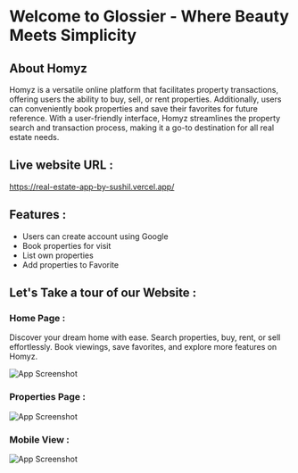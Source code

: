 # Welcome to Glossier - Where Beauty Meets Simplicity



## About Homyz

Homyz is a versatile online platform that facilitates property transactions, offering users the ability to buy, sell, or rent properties. Additionally, users can conveniently book properties and save their favorites for future reference. With a user-friendly interface, Homyz streamlines the property search and transaction process, making it a go-to destination for all real estate needs.

## Live website URL :
https://real-estate-app-by-sushil.vercel.app/

## Features :
* Users can create account using Google
* Book properties for visit
* List own properties
* Add properties to Favorite

## Let's Take a tour of our Website :

### Home Page :

Discover your dream home with ease. Search properties, buy, rent, or sell effortlessly. Book viewings, save favorites, and explore more features on Homyz.

![App Screenshot](https://res.cloudinary.com/dcdhklrjc/image/upload/v1707066433/m2hrqe2300stqblwddzk.png)

### Properties Page :

![App Screenshot](https://res.cloudinary.com/dcdhklrjc/image/upload/v1707066624/f7rxnfyweuiroylyx56m.png)

### Mobile View :

![App Screenshot](https://res.cloudinary.com/dcdhklrjc/image/upload/v1707066838/mmkykye57orumq8ro5fz.png)
